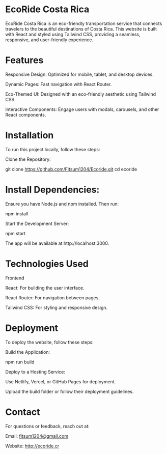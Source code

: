 # EcoRide Costa Rica

EcoRide Costa Rica is an eco-friendly transportation service that connects travelers to the beautiful destinations of Costa Rica. This website is built with React and styled using Tailwind CSS, providing a seamless, responsive, and user-friendly experience.

# Features

Responsive Design: Optimized for mobile, tablet, and desktop devices.

Dynamic Pages: Fast navigation with React Router.

Eco-Themed UI: Designed with an eco-friendly aesthetic using Tailwind CSS.

Interactive Components: Engage users with modals, carousels, and other React components.

# Installation

To run this project locally, follow these steps:

Clone the Repository:

git clone https://github.com/Fitsum1204/Ecoride.git
cd ecoride

# Install Dependencies:
Ensure you have Node.js and npm installed. Then run:

npm install

Start the Development Server:

npm start

The app will be available at http://localhost:3000.

# Technologies Used

Frontend

React: For building the user interface.

React Router: For navigation between pages.

Tailwind CSS: For styling and responsive design.

# Deployment

To deploy the website, follow these steps:

Build the Application:

npm run build

Deploy to a Hosting Service:

Use Netlify, Vercel, or GitHub Pages for deployment.

Upload the build folder or follow their deployment guidelines.

# Contact

For questions or feedback, reach out at:

Email: fitsum1204@gmail.com

Website: http://ecoride.cr
